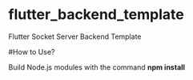 # flutter_backend_template
Flutter Socket Server Backend Template

#How to Use?

Build Node.js modules with the command **npm install**

